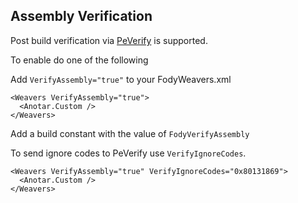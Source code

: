 ## Assembly Verification 

Post build verification via [PeVerify](https://msdn.microsoft.com/en-us/library/62bwd2yd.aspx) is supported.

To enable do one of the following

Add `VerifyAssembly="true"` to your FodyWeavers.xml 

```
<Weavers VerifyAssembly="true">
  <Anotar.Custom />
</Weavers>
```

Add a build constant with the value of `FodyVerifyAssembly`

To send ignore codes to PeVerify use `VerifyIgnoreCodes`.

```
<Weavers VerifyAssembly="true" VerifyIgnoreCodes="0x80131869">
  <Anotar.Custom />
</Weavers>
```
